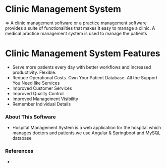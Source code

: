 # Clinic Management System
=> A clinic management software or a practice management software provides a suite of functionalities that makes it easy to manage a clinic. A medical practice management system is used to manage the patients

# Clinic Management System Features
* Serve more patients every day with better workflows and increased productivity. Flexible.   
* Reduce Operational Costs. Own Your Patient Database. All the Support You Need like Services   
* Improved Customer Services   
* Improved Quality Control   
* Improved Management Visibility   
* Remember Individual Details    

### About This Software
* Hospital Management System is a web application for the hospital which manages doctors and patients.we use Angular & Springboot and MySQL database

### References
* 
